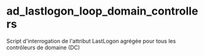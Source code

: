 # ad_lastlogon_loop_domain_controllers
Script d'interrogation de l'attribut LastLogon agrégée pour tous les contrôleurs de domaine (DC)
